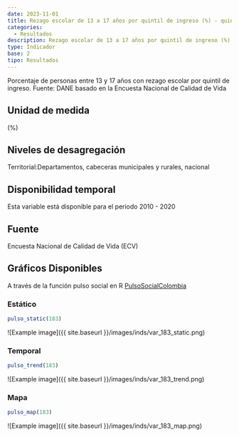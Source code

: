 ```yaml
---
date: 2023-11-01
title: Rezago escolar de 13 a 17 años por quintil de ingreso (%) - quintil 1 (dpto)
categories:
  - Resultados
description: Rezago escolar de 13 a 17 años por quintil de ingreso (%) - quintil 1
type: Indicador
base: 2
tipo: Resultados
--- 
```


Porcentaje de personas entre 13 y 17 años con rezago escolar por quintil de ingreso.
Fuente: DANE basado en la Encuesta Nacional de Calidad de Vida

## Unidad de medida
(%)

## Niveles de desagregación
Territorial:Departamentos, cabeceras municipales y rurales, nacional

## Disponibilidad temporal
Esta variable está disponible para el periodo 2010 - 2020

## Fuente
Encuesta Nacional de Calidad de Vida (ECV)

## Gráficos Disponibles

A través de la función pulso social en R [PulsoSocialColombia](https://github.com/pulsosocialcolombia/PulsoSocialColombia)

### Estático

``` R
pulso_static(183)
```

![Example image]({{ site.baseurl }}/images/inds/var_183_static.png)

### Temporal

``` R
pulso_trend(183)
```

![Example image]({{ site.baseurl }}/images/inds/var_183_trend.png)

### Mapa

``` R
pulso_map(183)
```

![Example image]({{ site.baseurl }}/images/inds/var_183_map.png)